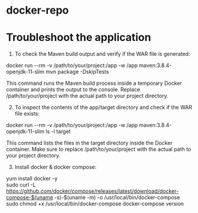 # docker-repo

# Troubleshoot the application
1. To check the Maven build output and verify if the WAR file is generated:

docker run --rm -v /path/to/your/project:/app -w /app maven:3.8.4-openjdk-11-slim mvn package -DskipTests

This command runs the Maven build process inside a temporary Docker container and prints the output to the console. 
Replace /path/to/your/project with the actual path to your project directory.

2. To inspect the contents of the app/target directory and check if the WAR file exists:

docker run --rm -v /path/to/your/project:/app -w /app maven:3.8.4-openjdk-11-slim ls -l target

This command lists the files in the target directory inside the Docker container.
Make sure to replace /path/to/your/project with the actual path to your project directory.

3. Install docker & docker compose:  
  
yum install docker -y  
sudo curl -L https://github.com/docker/compose/releases/latest/download/docker-compose-$(uname -s)-$(uname -m) -o /usr/local/bin/docker-compose  
sudo chmod +x /usr/local/bin/docker-compose
docker-compose version    


 
